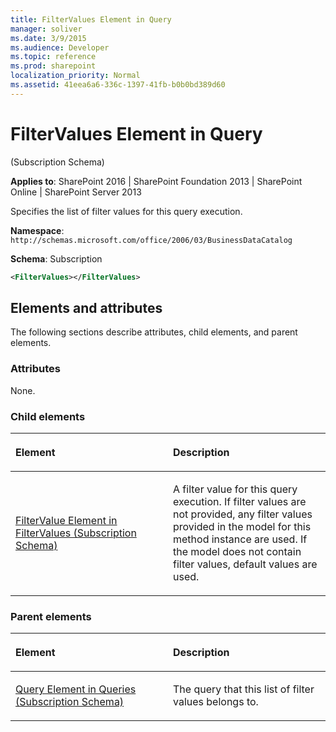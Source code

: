 ```yaml
---
title: FilterValues Element in Query
manager: soliver
ms.date: 3/9/2015
ms.audience: Developer
ms.topic: reference
ms.prod: sharepoint
localization_priority: Normal
ms.assetid: 41eea6a6-336c-1397-41fb-b0b0bd389d60
---
```


# FilterValues Element in Query 

(Subscription Schema)

**Applies to**: SharePoint 2016 | SharePoint Foundation 2013 | SharePoint Online | SharePoint Server 2013

Specifies the list of filter values for this query execution.

**Namespace**: `http://schemas.microsoft.com/office/2006/03/BusinessDataCatalog`

**Schema**: Subscription

```XML
<FilterValues></FilterValues>
```

## Elements and attributes

The following sections describe attributes, child elements, and parent elements.

### Attributes

None.

### Child elements

<table>
<colgroup>
<col width="50%" />
<col width="50%" />
</colgroup>
<thead>
<tr class="header">
<th align="left"><p>Element</p></th>
<th align="left"><p>Description</p></th>
</tr>
</thead>
<tbody>
<tr class="odd">
<td align="left"><p><span sdata="link"><a href="filtervalue-element-in-filtervalues-subscription-schema.md">FilterValue Element in FilterValues (Subscription Schema)</a></span></p></td>
<td align="left"><p>A filter value for this query execution. If filter values are not provided, any filter values provided in the model for this method instance are used. If the model does not contain filter values, default values are used.</p></td>
</tr>
</tbody>
</table>

### Parent elements

<table>
<colgroup>
<col width="50%" />
<col width="50%" />
</colgroup>
<thead>
<tr class="header">
<th align="left"><p>Element</p></th>
<th align="left"><p>Description</p></th>
</tr>
</thead>
<tbody>
<tr class="odd">
<td align="left"><p><span sdata="link"><a href="query-element-in-queries-subscription-schema.md">Query Element in Queries (Subscription Schema)</a></span></p></td>
<td align="left"><p>The query that this list of filter values belongs to.</p></td>
</tr>
</tbody>
</table>









